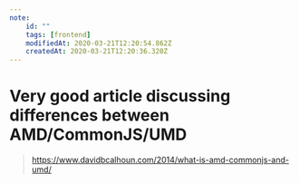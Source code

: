 ```yaml
---
note:
    id: ""
    tags: [frontend]
    modifiedAt: 2020-03-21T12:20:54.862Z
    createdAt: 2020-03-21T12:20:36.320Z
---
```

# Very good article discussing differences between AMD/CommonJS/UMD

> https://www.davidbcalhoun.com/2014/what-is-amd-commonjs-and-umd/
> 

